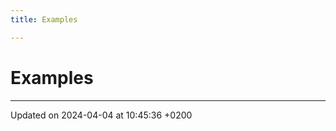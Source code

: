 ```yaml
---
title: Examples

---
```


# Examples







-------------------------------

Updated on 2024-04-04 at 10:45:36 +0200
